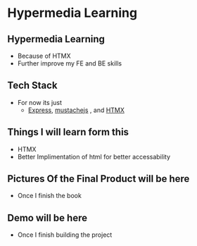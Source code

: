# Hypermedia Learning
## Hypermedia Learning
- Because of HTMX 
- Further improve my FE and BE skills
## Tech Stack
- For now its just
    - [Express](https://expressjs.com/), [mustachejs](https://mustache.github.io/)<for templating> , and [HTMX](https://htmx.org/) <for reactivity>

## Things I will learn form this
- HTMX
- Better Implimentation of html for better accessability

## Pictures Of the Final Product will be here
- Once I finish the book

## Demo will be here
- Once I finish building the project
